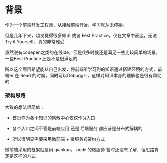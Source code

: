 # 背景

作为一个前端开发工程师，从接触前端开始，学习就从未停歇。  

但是几年下来，越发觉得很多知识 或者 Best Practice，仅在文章中表达，无法 Try it Yourself，真的非常难受  

虽然说有codepen之类的在线ide，但是很多时候还是满足一些比较简单的场景，一些Best Practice 还是不是很满足的  

所以这个项目希望能从自己出发，将前端所学习到的知识通过搭建环境的方式，前端er 在 Read 的时候，同时可以Debugger，这样对知识本身的理解也是很有帮助的


### 架构思路

大致的想法很简单：

- 首页作为各个知识的集散中心仅仅作为入口

- 各个入口之间不管是前端应用 还是 后端服务 都应该是分布式解耦的

- 所以很明显需要采用微前端 + 微服务的架构方式

微前端采用的框架就是用 qiankun，
node 的微服务 暂时还没有了解，但思路肯定是这样的方式
